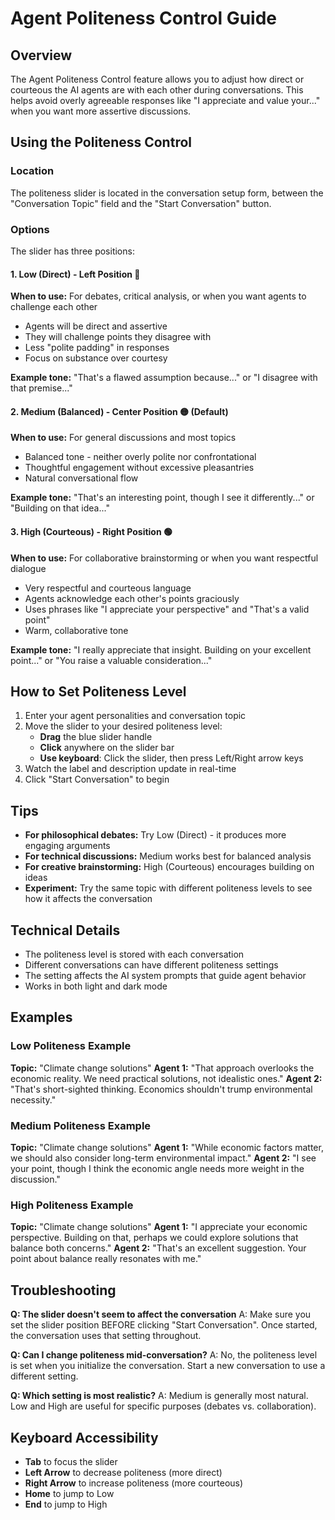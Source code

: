 # Agent Politeness Control Guide

## Overview

The Agent Politeness Control feature allows you to adjust how direct or courteous the AI agents are with each other during conversations. This helps avoid overly agreeable responses like "I appreciate and value your..." when you want more assertive discussions.

## Using the Politeness Control

### Location
The politeness slider is located in the conversation setup form, between the "Conversation Topic" field and the "Start Conversation" button.

### Options

The slider has three positions:

#### 1. Low (Direct) - Left Position 🔴
**When to use:** For debates, critical analysis, or when you want agents to challenge each other
- Agents will be direct and assertive
- They will challenge points they disagree with
- Less "polite padding" in responses
- Focus on substance over courtesy

**Example tone:** "That's a flawed assumption because..." or "I disagree with that premise..."

#### 2. Medium (Balanced) - Center Position 🟡 (Default)
**When to use:** For general discussions and most topics
- Balanced tone - neither overly polite nor confrontational
- Thoughtful engagement without excessive pleasantries
- Natural conversational flow

**Example tone:** "That's an interesting point, though I see it differently..." or "Building on that idea..."

#### 3. High (Courteous) - Right Position 🟢
**When to use:** For collaborative brainstorming or when you want respectful dialogue
- Very respectful and courteous language
- Agents acknowledge each other's points graciously
- Uses phrases like "I appreciate your perspective" and "That's a valid point"
- Warm, collaborative tone

**Example tone:** "I really appreciate that insight. Building on your excellent point..." or "You raise a valuable consideration..."

## How to Set Politeness Level

1. Enter your agent personalities and conversation topic
2. Move the slider to your desired politeness level:
   - **Drag** the blue slider handle
   - **Click** anywhere on the slider bar
   - **Use keyboard**: Click the slider, then press Left/Right arrow keys
3. Watch the label and description update in real-time
4. Click "Start Conversation" to begin

## Tips

- **For philosophical debates:** Try Low (Direct) - it produces more engaging arguments
- **For technical discussions:** Medium works best for balanced analysis
- **For creative brainstorming:** High (Courteous) encourages building on ideas
- **Experiment:** Try the same topic with different politeness levels to see how it affects the conversation

## Technical Details

- The politeness level is stored with each conversation
- Different conversations can have different politeness settings
- The setting affects the AI system prompts that guide agent behavior
- Works in both light and dark mode

## Examples

### Low Politeness Example
**Topic:** "Climate change solutions"
**Agent 1:** "That approach overlooks the economic reality. We need practical solutions, not idealistic ones."
**Agent 2:** "That's short-sighted thinking. Economics shouldn't trump environmental necessity."

### Medium Politeness Example  
**Topic:** "Climate change solutions"
**Agent 1:** "While economic factors matter, we should also consider long-term environmental impact."
**Agent 2:** "I see your point, though I think the economic angle needs more weight in the discussion."

### High Politeness Example
**Topic:** "Climate change solutions"
**Agent 1:** "I appreciate your economic perspective. Building on that, perhaps we could explore solutions that balance both concerns."
**Agent 2:** "That's an excellent suggestion. Your point about balance really resonates with me."

## Troubleshooting

**Q: The slider doesn't seem to affect the conversation**
A: Make sure you set the slider position BEFORE clicking "Start Conversation". Once started, the conversation uses that setting throughout.

**Q: Can I change politeness mid-conversation?**
A: No, the politeness level is set when you initialize the conversation. Start a new conversation to use a different setting.

**Q: Which setting is most realistic?**
A: Medium is generally most natural. Low and High are useful for specific purposes (debates vs. collaboration).

## Keyboard Accessibility

- **Tab** to focus the slider
- **Left Arrow** to decrease politeness (more direct)
- **Right Arrow** to increase politeness (more courteous)
- **Home** to jump to Low
- **End** to jump to High
